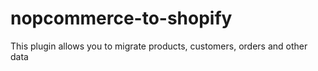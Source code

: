 # nopcommerce-to-shopify
This plugin allows you to migrate products, customers, orders and other data
